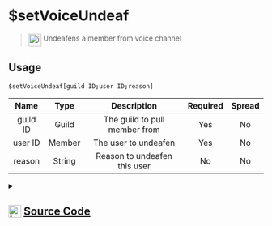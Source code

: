 # $setVoiceUndeaf
> <img align="top" src="https://upload.wikimedia.org/wikipedia/commons/thumb/e/e4/Infobox_info_icon.svg/160px-Infobox_info_icon.svg.png?20150409153300" alt="image" width="25" height="auto"> Undeafens a member from voice channel
## Usage
```
$setVoiceUndeaf[guild ID;user ID;reason]
```
| Name | Type | Description | Required | Spread
| :---: | :---: | :---: | :---: | :---: |
guild ID | Guild | The guild to pull member from | Yes | No
user ID | Member | The user to undeafen | Yes | No
reason | String | Reason to undeafen this user | No | No
<details>
<summary>
    
## <img align="top" src="https://cdn4.iconfinder.com/data/icons/iconsimple-logotypes/512/github-512.png" alt="image" width="25" height="auto">  [Source Code](https://github.com/tryforge/ForgeScript-V2/blob/main/src/native/setVoiceUndeaf.ts)
    
</summary>
    
```ts
import { noop } from "lodash"
import { ArgType, NativeFunction } from "../structures"

export default new NativeFunction({
    name: "$setVoiceUndeaf",
    version: "1.4.0",
    description: "Undeafens a member from voice channel",
    brackets: true,
    args: [
        {
            name: "guild ID",
            description: "The guild to pull member from",
            rest: false,
            required: true,
            type: ArgType.Guild
        },
        {
            name: "user ID",
            rest: false,
            required: true,
            type: ArgType.Member,
            pointer: 0,
            description: "The user to undeafen"
        },
        {
            name: "reason",
            description: "Reason to undeafen this user",
            rest: false,
            required: false,
            type: ArgType.String
        }
    ],
    unwrap: true,
    async execute(ctx, [, member, reason ]) {
        return this.success(!!(await member.voice.setDeaf(false, reason ?? undefined).catch(noop)))
    },
})
```
    
</details>